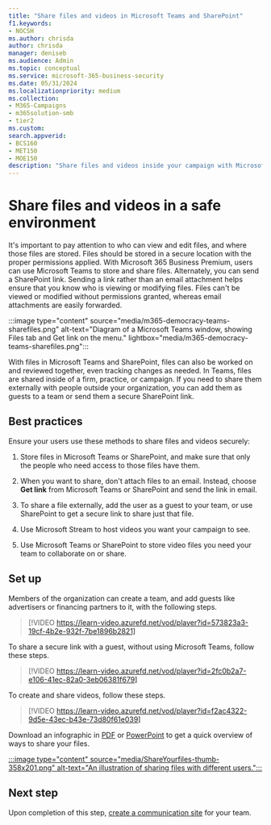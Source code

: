 ```yaml
---
title: "Share files and videos in Microsoft Teams and SharePoint"
f1.keywords:
- NOCSH
ms.author: chrisda
author: chrisda
manager: deniseb
ms.audience: Admin
ms.topic: conceptual
ms.service: microsoft-365-business-security
ms.date: 05/31/2024
ms.localizationpriority: medium
ms.collection:
- M365-Campaigns
- m365solution-smb
- tier2
ms.custom:
search.appverid:
- BCS160
- MET150
- MOE150
description: "Share files and videos inside your campaign with Microsoft Teams and SharePoint. Microsoft 365 Business premium includes Teams, which is a great way to safely share files and videos."
---
```


# Share files and videos in a safe environment

It's important to pay attention to who can view and edit files, and where those files are stored. Files should be stored in a secure location with the proper permissions applied. With Microsoft 365 Business Premium, users can use Microsoft Teams to store and share files. Alternately, you can send a SharePoint link. Sending a link rather than an email attachment helps ensure that you know who is viewing or modifying files. Files can't be viewed or modified without permissions granted, whereas email attachments are easily forwarded.

:::image type="content" source="media/m365-democracy-teams-sharefiles.png" alt-text="Diagram of a Microsoft Teams window, showing Files tab and Get link on the menu." lightbox="media/m365-democracy-teams-sharefiles.png":::

With files in Microsoft Teams and SharePoint, files can also be worked on and reviewed together, even tracking changes as needed. In Teams, files are shared inside of a firm, practice, or campaign. If you need to share them externally with people outside your organization, you can add them as guests to a team or send them a secure SharePoint link.

## Best practices

Ensure your users use these methods to share files and videos securely:

1. Store files in Microsoft Teams or SharePoint, and make sure that only the people who need access to those files have them.

2. When you want to share, don't attach files to an email. Instead, choose **Get link** from Microsoft Teams or SharePoint and send the link in email.

3. To share a file externally, add the user as a guest to your team, or use SharePoint to get a secure link to share just that file.

4. Use Microsoft Stream to host videos you want your campaign to see.

5. Use Microsoft Teams or SharePoint to store video files you need your team to collaborate on or share.

## Set up

Members of the organization can create a team, and add guests like advertisers or financing partners to it, with the following steps.

> [!VIDEO https://learn-video.azurefd.net/vod/player?id=573823a3-19cf-4b2e-932f-7be1896b2821]

To share a secure link with a guest, without using Microsoft Teams, follow these steps.

> [!VIDEO https://learn-video.azurefd.net/vod/player?id=2fc0b2a7-e106-41ec-82a0-3eb06381f679]

To create and share videos, follow these steps.

> [!VIDEO https://learn-video.azurefd.net/vod/player?id=f2ac4322-9d5e-43ec-b43e-73d80f61e039]

Download an infographic in [PDF](https://go.microsoft.com/fwlink/?linkid=2079435) or [PowerPoint](https://go.microsoft.com/fwlink/?linkid=2079438) to get a quick overview of ways to share your files.

[:::image type="content" source="media/ShareYourfiles-thumb-358x201.png" alt-text="An illustration of sharing files with different users.":::](https://go.microsoft.com/fwlink/?linkid=2079435)

## Next step

Upon completion of this step, [create a communication site](create-communications-site.md) for your team.
